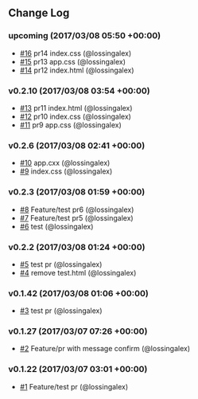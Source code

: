## Change Log

### upcoming (2017/03/08 05:50 +00:00)
- [#16](https://github.com/lossingalex/react-test/pull/16) pr14 index.css (@lossingalex)
- [#15](https://github.com/lossingalex/react-test/pull/15) pr13 app.css (@lossingalex)
- [#14](https://github.com/lossingalex/react-test/pull/14) pr12 index.html (@lossingalex)

### v0.2.10 (2017/03/08 03:54 +00:00)
- [#13](https://github.com/lossingalex/react-test/pull/13) pr11 index.html (@lossingalex)
- [#12](https://github.com/lossingalex/react-test/pull/12) pr10 index.css (@lossingalex)
- [#11](https://github.com/lossingalex/react-test/pull/11) pr9 app.css (@lossingalex)

### v0.2.6 (2017/03/08 02:41 +00:00)
- [#10](https://github.com/lossingalex/react-test/pull/10) app.cxx (@lossingalex)
- [#9](https://github.com/lossingalex/react-test/pull/9) index.css (@lossingalex)

### v0.2.3 (2017/03/08 01:59 +00:00)
- [#8](https://github.com/lossingalex/react-test/pull/8) Feature/test pr6 (@lossingalex)
- [#7](https://github.com/lossingalex/react-test/pull/7) Feature/test pr5 (@lossingalex)
- [#6](https://github.com/lossingalex/react-test/pull/6) test (@lossingalex)

### v0.2.2 (2017/03/08 01:24 +00:00)
- [#5](https://github.com/lossingalex/react-test/pull/5) test pr (@lossingalex)
- [#4](https://github.com/lossingalex/react-test/pull/4) remove test.html (@lossingalex)

### v0.1.42 (2017/03/08 01:06 +00:00)
- [#3](https://github.com/lossingalex/react-test/pull/3) test pr (@lossingalex)

### v0.1.27 (2017/03/07 07:26 +00:00)
- [#2](https://github.com/lossingalex/react-test/pull/2) Feature/pr with message confirm (@lossingalex)

### v0.1.22 (2017/03/07 03:01 +00:00)
- [#1](https://github.com/lossingalex/react-test/pull/1) Feature/test pr (@lossingalex)